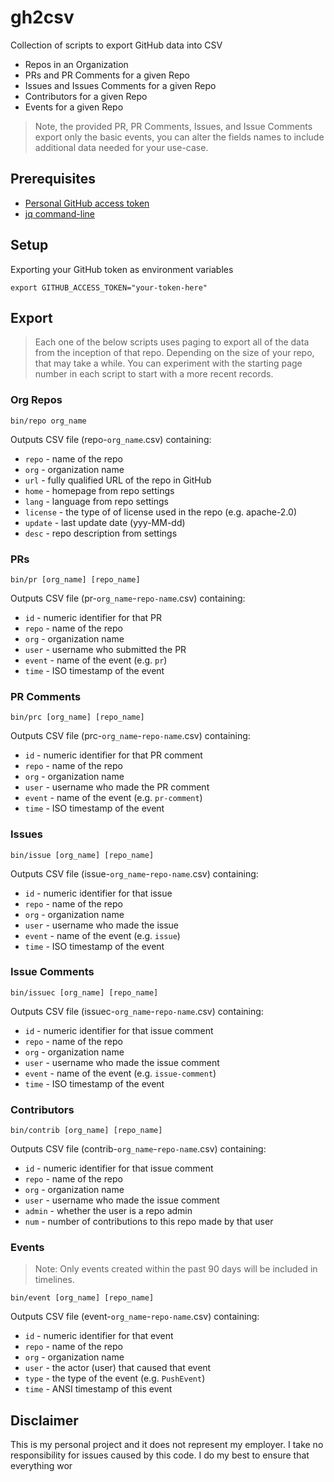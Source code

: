# gh2csv

Collection of scripts to export GitHub data into CSV

* Repos in an Organization
* PRs and PR Comments for a given Repo
* Issues and Issues Comments for a given Repo
* Contributors for a given Repo 
* Events for a given Repo 

> Note, the provided PR, PR Comments, Issues, and Issue Comments export only the basic events, you can alter the fields names to include additional data needed for your use-case. 

## Prerequisites 

* [Personal GitHub access token](https://github.com/settings/tokens) 
* [jq command-line](https://stedolan.github.io/jq/)

## Setup

Exporting your GitHub token as environment variables

```shell
export GITHUB_ACCESS_TOKEN="your-token-here"
```

## Export

> Each one of the below scripts uses paging to export all of the data from the inception of that repo. Depending on the size of your repo, that may take a while. You can experiment with the starting page number in each script to start with a more recent records. 

### Org Repos 

```shell
bin/repo org_name
```

Outputs CSV file (repo-`org_name`.csv) containing: 

* `repo` - name of the repo 
* `org` - organization name
* `url` - fully qualified URL of the repo in GitHub
* `home` - homepage from repo settings
* `lang` - language from repo settings 
* `license` - the type of of license used in the repo (e.g. apache-2.0)
* `update` - last update date (yyy-MM-dd)
* `desc` - repo description from settings 

### PRs

```shell
bin/pr [org_name] [repo_name]
```

Outputs CSV file (pr-`org_name`-`repo-name`.csv) containing: 

* `id` - numeric identifier for that PR
* `repo` - name of the repo 
* `org` - organization name
* `user` - username who submitted the PR
* `event` - name of the event (e.g. `pr`)
* `time` - ISO timestamp of the event

### PR Comments 

```shell
bin/prc [org_name] [repo_name]
```

Outputs CSV file (prc-`org_name`-`repo-name`.csv) containing: 

* `id` - numeric identifier for that PR comment
* `repo` - name of the repo 
* `org` - organization name
* `user` - username who made the PR comment
* `event` - name of the event (e.g. `pr-comment`)
* `time` - ISO timestamp of the event

### Issues 

```shell
bin/issue [org_name] [repo_name]
```

Outputs CSV file (issue-`org_name`-`repo-name`.csv) containing: 

* `id` - numeric identifier for that issue
* `repo` - name of the repo 
* `org` - organization name
* `user` - username who made the issue
* `event` - name of the event (e.g. `issue`)
* `time` - ISO timestamp of the event

### Issue Comments 

```shell
bin/issuec [org_name] [repo_name]
```

Outputs CSV file (issuec-`org_name`-`repo-name`.csv) containing: 

* `id` - numeric identifier for that issue comment
* `repo` - name of the repo 
* `org` - organization name
* `user` - username who made the issue comment 
* `event` - name of the event (e.g. `issue-comment`)
* `time` - ISO timestamp of the event

### Contributors 

```shell
bin/contrib [org_name] [repo_name]
```

Outputs CSV file (contrib-`org_name`-`repo-name`.csv) containing: 

* `id` - numeric identifier for that issue comment
* `repo` - name of the repo 
* `org` - organization name
* `user` - username who made the issue comment 
* `admin` - whether the user is a repo admin
* `num` - number of contributions to this repo made by that user

### Events 

> Note: Only events created within the past 90 days will be included in timelines.

```shell
bin/event [org_name] [repo_name]
```

Outputs CSV file (event-`org_name`-`repo-name`.csv) containing: 

* `id` - numeric identifier for that event
* `repo` - name of the repo 
* `org` - organization name
* `user` - the actor (user) that caused that event
* `type` - the type of the event (e.g. `PushEvent`)
* `time` - ANSI timestamp of this event


## Disclaimer

This is my personal project and it does not represent my employer. I take no responsibility for issues caused by this code. I do my best to ensure that everything wor
